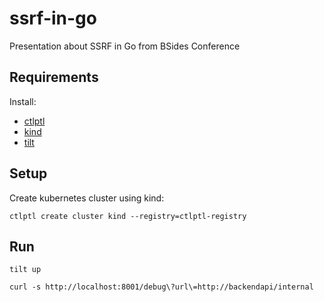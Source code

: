 # ssrf-in-go

Presentation about SSRF in Go from BSides Conference

## Requirements

Install:

- [ctlptl](https://github.com/tilt-dev/ctlptl)
- [kind](https://kind.sigs.k8s.io)
- [tilt](https://tilt.dev)

## Setup

Create kubernetes cluster using kind:

```
ctlptl create cluster kind --registry=ctlptl-registry
```

## Run

```
tilt up
```

```
curl -s http://localhost:8001/debug\?url\=http://backendapi/internal
```
